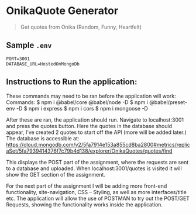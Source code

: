 # OnikaQuote Generator
> Get quotes from Onika (Random, Funny, Heartfelt)

## Sample `.env`

```
PORT=3001
DATABASE_URL=HostedOnMongoDb
```
## Instructions to Run the application: 
These commands may need to be ran before the application will work: 
Commands: $ npm i @babel/core @babel/node -D
	        $ npm i @babel/preset-env -D
        	$ npm i express
          $ npm i cors
          $ npm i mongoose -D

After these are ran, the application should run. Navigate to localhost:3001 and press the quotes button. Here the quotes in the database should appear, I’ve created 2 quotes to start off the API (more will be added later.) The database is accessible at: https://cloud.mongodb.com/v2/5fa7914e153a855cd8ba2800#metrics/replicaSet/5fa7939414376f7c79b4d138/explorer/OnikaQuotes/quotes/find

This displays the POST part of the assignment, where the requests are sent to a database and uploaded. When localhost:3001/quotes is visited it will show the GET section of the assignment. 

For the next part of the assignment I will be adding more front-end functionality, site-navigation, CSS – Styling, as well as more interfaces/title etc.
The application will allow the use of POSTMAN to try out the POST/GET Requests, showing the functionality works inside the application.
